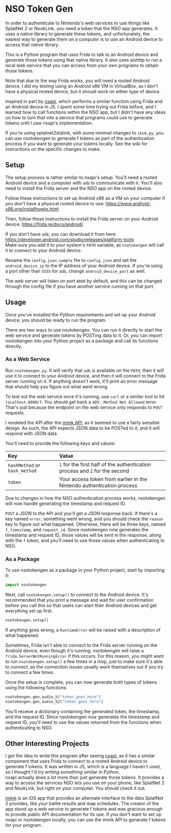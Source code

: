 # NSO Token Gen

In order to authenticate to Nintendo's web services to use things like SplatNet 2 or NookLink, you need a token that
the NSO app generates. It uses a native library to generate these tokens, and unfortunately, the easiest way to generate
them on a computer is to use an Android device to access that native library.

This is a Python program that uses Frida to talk to an Android device and generate those tokens using that native
library. It also uses aiohttp to run a local web service that you can access from your own programs to obtain those
tokens.

Note that due to the way Frida works, you will need a rooted Android device. I did my testing using an Android x86 VM
in VirtualBox, as I don't have a physical rooted device, but it should work on either type of device.

Inspired in part by [nxapi](https://github.com/samuelthomas2774/nxapi), which performs a similar function using Frida
and an Android device in JS. I spent some time trying out Frida before, and I learned how to call functions within the
NSO app, but I didn't have any ideas on how to turn  that into a service that programs could use to generate
tokens until I saw nxapi's implementation. 

If you're using splatnet2statink, with some minimal changes to `iksm.py`, you can use nsotokengen to generate f tokens
as part of the authentication process if you want to generate your tokens locally. See the wiki for instructions on the
specific changes to make. 

## Setup

The setup process is rather similar to nxapi's setup. You'll need a rooted Android device and a computer with `adb` to
communicate with it. You'll also need to install the Frida server and the NSO app on the rooted device.

Follow these instructions to set up Android x86 as a VM on your computer if you don't have a physical rooted device to
use: https://www.android-x86.org/installhowto.html

Then, follow these instructions to install the Frida server on your Android device: https://frida.re/docs/android/

If you don't have `adb`, you can download it from here: https://developer.android.com/studio/releases/platform-tools  
Make sure you add it to your system's `PATH` variable, as `nsotokengen` will call it to connect to your Android device. 

Rename the `config.json.sample` file to `config.json` and set the `android_device_ip` to the IP address of your Android
device. If you're using a port other than `5555` for `adb`, change `android_device_port` as well.

The web server will listen on port `8080` by default, and this can be changed through the config file if you have
another service running on that port.

## Usage

Once you've installed the Python requirements and set up your Android device, you should be ready to run the program.

There are two ways to use nsotokengen. You can run it directly to start the web service and generate tokens by POSTing
data to it. Or, you can import nsotokengen into your Python project as a package and call its functions directly. 

### As a Web Service

Run `nsotokengen.py`. It will verify that `adb` is available on the `PATH`, then it will use it to connect to your
Android device, and then it will connect to the Frida server running on it. If anything doesn't work, it'll print an
error message that should help you figure out what went wrong. 

To test out the web service once it's running, use `curl` or a similar tool to hit `localhost:8080/f`. You should get
back a `405: Method Not Allowed` error. That's just because the endpoint on the web service only responds to `POST`
requests.

I modeled the API after the [imink API](https://github.com/JoneWang/imink/wiki/imink-API-Documentation), as it seemed to
use a fairly sensible design. As such, the API expects JSON data to be POSTed to it, and it will respond with JSON data.

You'll need to provide the following keys and values:

|Key|Value|
|:---|:---|
|`hashMethod` or `hash_method`|`1` for the first half of the authentication process and `2` for the second|
|`token`|Your access token from earlier in the Nintendo authentication process|

Due to changes in how the NSO authentication process works, nsotokengen will now handle generating the timestamp and
request ID.

`POST` a JSON to the API and you'll get a JSON response back. If there's a key named `error`, something went wrong, and
you should check the `reason` key to figure out what happened. Otherwise, there will be three keys, named `f`,
`timestamp`, and `request_id`. Since nsotokengen now generates the timestamp and request ID, those values will be sent
in the response, along with the `f` token, and you'll need to use those values when authenticating to NSO.

### As a Package

To use nsotokengen as a package in your Python project, start by importing it:

```python
import nsotokengen
```

Next, call `nsotokengen.setup()` to connect to the Android device. It's recommended that you print a message and wait
for user confirmation before you call this so that users can start their Android devices and get everything set up
first.

```python
nsotokengen.setup()
```

If anything goes wrong, a `RuntimeError` will be raised with a description of what happened.

Sometimes, Frida isn't able to connect to the Frida server running on the Android device, even though it's running.
nsotokengen will raise a `frida.ServerNotRunningError` if this occurs. For this reason, you might want to run
`nsotokengen.setup()` a few times in a loop, just to make sure it's able to connect, as the connection issues usually
work themselves out if you try to connect a few times.

Once the setup is complete, you can now generate both types of tokens using the following functions:

```python
nsotokengen.gen_audio_h("token_goes_here")
nsotokengen.gen_audio_h2("token_goes_here")
```

You'll receive a dictionary containing the generated token, the timestamp, and the request ID. Since nsotokengen now
generates the timestamp and request ID, you'll need to use the values returned from the functions when authenticating to
NSO.

## Other Interesting Projects

I got the idea to write this program after seeing [nxapi](https://github.com/samuelthomas2774/nxapi), as it has a
similar component that uses Frida to connect to a rooted Android device to generate f tokens. It was written in JS,
which is a language I haven't used, so I thought I'd try writing something similar in Python.  
nxapi actually does a lot more than just generate those tokens. It provides a way to access the services NSO lets you
use on your phone, like SplatNet 2 and NookLink, but right on your computer. You should check it out.

[imink](https://github.com/JoneWang/imink) is an iOS app that provides an alternate interface to the data SplatNet 2
provides, like your battle results and map schedules. The creator of the app stood up a web service to generate f tokens
and was gracious enough to provide public API documentation for its use. If you don't want to set up nxapi or
nsotokengen locally, you can use the imink API to generate f tokens for your program.

